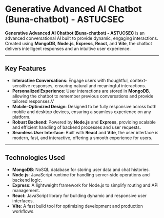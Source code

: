 # **Generative Advanced AI Chatbot (Buna-chatbot) - ASTUCSEC**

**Generative Advanced AI Chatbot (Buna-chatbot) - ASTUCSEC** is an advanced conversational AI built to provide dynamic, engaging interactions. Created using **MongoDB**, **Node.js**, **Express**, **React**, and **Vite**, the chatbot delivers intelligent responses and an intuitive user experience.

---

## **Key Features**
- **Interactive Conversations**: Engage users with thoughtful, context-sensitive responses, ensuring natural and meaningful interactions.
- **Personalized Experience**: User interactions are stored in **MongoDB**, allowing the chatbot to remember previous conversations and provide tailored responses.V
- **Mobile-Optimized Design**: Designed to be fully responsive across both mobile and desktop devices, ensuring a seamless experience on any platform.
- **Robust Backend**: Powered by **Node.js** and **Express**, providing scalable and efficient handling of backend processes and user requests.
- **Seamless User Interface**: Built with **React** and **Vite**, the user interface is modern, fast, and interactive, offering a smooth experience for users.

---

## **Technologies Used**
- **MongoDB**: NoSQL database for storing user data and chat histories.
- **Node.js**: JavaScript runtime for handling server-side operations and backend logic.
- **Express**: A lightweight framework for Node.js to simplify routing and API management.
- **React**: JavaScript library for building dynamic and responsive user interfaces.
- **Vite**: A fast build tool for optimizing development and production workflows.
